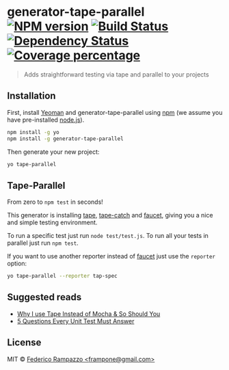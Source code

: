 # generator-tape-parallel [![NPM version][npm-image]][npm-url] [![Build Status][travis-image]][travis-url] [![Dependency Status][daviddm-image]][daviddm-url] [![Coverage percentage][coveralls-image]][coveralls-url]
> Adds straightforward testing via tape and parallel to your projects

## Installation

First, install [Yeoman](http://yeoman.io) and generator-tape-parallel using [npm](https://www.npmjs.com/) (we assume you have pre-installed [node.js](https://nodejs.org/)).

```bash
npm install -g yo
npm install -g generator-tape-parallel
```

Then generate your new project:

```bash
yo tape-parallel
```

## Tape-Parallel
From zero to `npm test` in seconds!

This generator is installing [tape](https://github.com/substack/tape), [tape-catch](https://github.com/michaelrhodes/tape-catch) and [faucet](https://github.com/substack/faucet), giving you a nice and simple testing environment. 

To run a specific test just run `node test/test.js`.
To run all your tests in parallel just run `npm test`.

If you want to use another reporter instead of [faucet](https://github.com/substack/faucet) just use the `reporter` option:
```bash
yo tape-parallel --reporter tap-spec
```

## Suggested reads

 - [Why I use Tape Instead of Mocha & So Should You](https://medium.com/javascript-scene/why-i-use-tape-instead-of-mocha-so-should-you-6aa105d8eaf4)
 - [5 Questions Every Unit Test Must Answer](https://medium.com/javascript-scene/what-every-unit-test-needs-f6cd34d9836d)

## License

MIT © [Federico Rampazzo &lt;frampone@gmail.com&gt;](http://framp.me)


[npm-image]: https://badge.fury.io/js/generator-tape-parallel.svg
[npm-url]: https://npmjs.org/package/generator-tape-parallel
[travis-image]: https://travis-ci.org/framp/generator-tape-parallel.svg?branch=master
[travis-url]: https://travis-ci.org/framp/generator-tape-parallel
[daviddm-image]: https://david-dm.org/framp/generator-tape-parallel.svg?theme=shields.io
[daviddm-url]: https://david-dm.org/framp/generator-tape-parallel
[coveralls-image]: https://coveralls.io/repos/framp/generator-tape-parallel/badge.svg
[coveralls-url]: https://coveralls.io/r/framp/generator-tape-parallel
